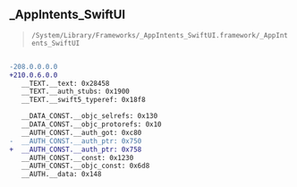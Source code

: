 ## _AppIntents_SwiftUI

> `/System/Library/Frameworks/_AppIntents_SwiftUI.framework/_AppIntents_SwiftUI`

```diff

-208.0.0.0.0
+210.0.6.0.0
   __TEXT.__text: 0x28458
   __TEXT.__auth_stubs: 0x1900
   __TEXT.__swift5_typeref: 0x18f8

   __DATA_CONST.__objc_selrefs: 0x130
   __DATA_CONST.__objc_protorefs: 0x10
   __AUTH_CONST.__auth_got: 0xc80
-  __AUTH_CONST.__auth_ptr: 0x750
+  __AUTH_CONST.__auth_ptr: 0x758
   __AUTH_CONST.__const: 0x1230
   __AUTH_CONST.__objc_const: 0x6d8
   __AUTH.__data: 0x148

```
